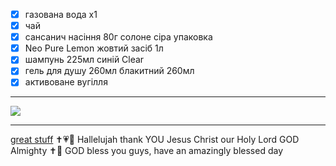 - [x] газована вода х1
- [x] чай
- [x] сансанич насіння 80г солоне сіра упаковка
- [x] Neo Pure Lemon жовтий засіб 1л
- [x] шампунь 225мл синій Clear
- [x] гель для душу 260мл блакитний 260мл
- [x] активоване вугілля

---

![](https://i.imgur.com/H84PuCi.png)

---

[great stuff](https://youtu.be/3xhw3KxuuDM?t=1187) ✝️💗📿 Hallelujah thank YOU Jesus Christ our Holy Lord GOD Almighty ✝️💌 GOD bless you guys, have an amazingly blessed day